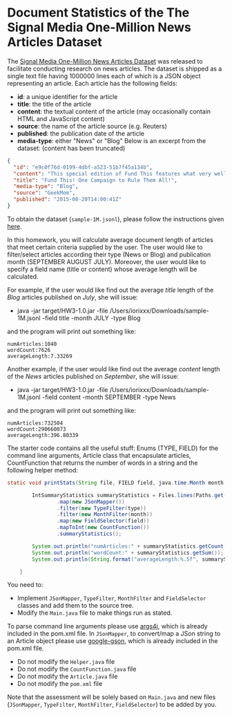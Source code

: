 # Document Statistics of the The Signal Media One-Million News Articles Dataset 

The [Signal Media One-Million News Articles Dataset](http://research.signalmedia.co/newsir16/signal-dataset.html) was released to facilitate conducting research on news articles.
The dataset is shipped as a single text file having 1000000 lines each of which is a JSON object representing an article. 
Each article has the following fields:

* **id**: a unique identifier for the article
* **title**: the title of the article
* **content**: the textual content of the article (may occasionally contain HTML and JavaScript content)
* **source**: the name of the article source (e.g. Reuters)
* **published**: the publication date of the article
* **media-type**: either "News" or "Blog"
Below is an excerpt from the dataset: (content has been truncated)

``` json
{
  "id": "e9c0f76d-0199-4dbf-a523-51b7f45a134b",
  "content": "This special edition of Fund This features what very well may be the most epic geek campaign ever.",
  "title": "Fund This! One Campaign to Rule Them All!",
  "media-type": "Blog",
  "source": "GeekMom",
  "published": "2015-08-20T14:00:41Z"
}
```

To obtain the dataset (`sample-1M.jsonl`), please follow the instructions given [here](http://research.signalmedia.co/newsir16/signal-dataset.html).

In this homework, you will calculate average document length of articles that meet certain criteria supplied by the user.
The user would like to filter/select articles according their type (News or Blog) and publication month (SEPTEMBER AUGUST JULY).
Moreover, the user would like to specify a field name (title or content) whose average length will be calculated.

For example, if the user would like find out the average *title* length of the *Blog* articles published on *July*, she will issue:

* java -jar target/HW3-1.0.jar -file /Users/iorixxx/Downloads/sample-1M.jsonl -field title -month JULY -type Blog

and the program will print out something like:

```
numArticles:1040
wordCount:7626
averageLength:7.33269
```

Another example, if the user would like find out the average *content* length of the *News* articles published on *September*, she will issue:

* java -jar target/HW3-1.0.jar -file /Users/iorixxx/Downloads/sample-1M.jsonl -field content -month SEPTEMBER -type News

and the program will print out something like:

```
numArticles:732504
wordCount:290660073
averageLength:396.80339
```

The starter code contains all the useful stuff: Enums (TYPE, FIELD) for the command line arguments, Article class that encapsulate articles, CountFunction that returns the number of words in a string and the following helper method:
``` java
static void printStats(String file, FIELD field, java.time.Month month, TYPE type) throws IOException {

        IntSummaryStatistics summaryStatistics = Files.lines(Paths.get(file), StandardCharsets.US_ASCII)
                .map(new JSonMapper())
                .filter(new TypeFilter(type))
                .filter(new MonthFilter(month))
                .map(new FieldSelector(field))
                .mapToInt(new CountFunction())
                .summaryStatistics();

        System.out.println("numArticles:" + summaryStatistics.getCount());
        System.out.println("wordCount:" + summaryStatistics.getSum());
        System.out.println(String.format("averageLength:%.5f", summaryStatistics.getAverage()));

    }
```

You need to:

* Implement `JSonMapper`, `TypeFilter`, `MonthFilter` and `FieldSelector` classes and add them to the source tree. 
* Modify the `Main.java` file to make things run as stated.

To parse command line arguments please use [args4j](https://github.com/kohsuke/args4j/blob/master/args4j-maven-plugin-example/src/main/java/org/kohsuke/args4j/maven/Example.java), which is already included in the pom.xml file.
In `JSonMapper`, to convert/map a JSon string to an Article object please use [google-gson](https://github.com/google/gson), which is already included in the pom.xml file.

* Do not modify the `Helper.java` file
* Do not modify the `CountFunction.java` file
* Do not modify the `Article.java` file
* Do not modify the `pom.xml` file

Note that the assessment will be solely based on `Main.java` and new files (`JSonMapper`, `TypeFilter`, `MonthFilter`, `FieldSelector`) to be added by you.